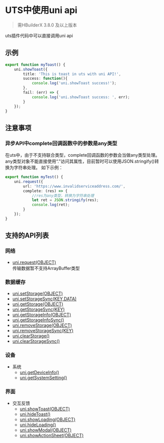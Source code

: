 # UTS中使用uni api  
> 需HBuilderX 3.8.0 及以上版本

uts插件代码中可以直接调用uni api

## 示例  
```ts
export function myToast() {
	uni.showToast({
		title: 'This is toast in uts with uni API!',
		success: function(){
			console.log('uni.showToast success!');
		},
		fail: (err) => {
			console.log('uni.showToast success: ', err);
		}
	});
}
```


## 注意事项  
### 异步API中complete回调函数中的参数是any类型  
在uts中，由于不支持联合类型，complete回调函数的参数会当做any类型处理。  
any类型对象不能直接使用“.”访问其属性，目前暂时可以使用JSON.stringify()转换为字符串处理。
如下示例：
```ts
export function myTest() {
	uni.request({
		url: 'https://www.invalidserviceaddress.com/',
		complete: (res) => {
			//res为any类型，转换为字符串处理
			let ret = JSON.stringify(res);
			console.log(ret);
		}
	});
}
```


## 支持的API列表  
### 网络  
- [uni.request(OBJECT)](https://uniapp.dcloud.net.cn/api/request/request.html#request)  
	传输数据暂不支持ArrayBuffer类型  

### 数据缓存  
- [uni.setStorage(OBJECT)](https://uniapp.dcloud.net.cn/api/storage/storage.html#setstorage)  
- [uni.setStorageSync(KEY,DATA)](https://uniapp.dcloud.net.cn/api/storage/storage.html#setstoragesync)  
- [uni.getStorage(OBJECT)](https://uniapp.dcloud.net.cn/api/storage/storage.html#getstorage)  
- [uni.getStorageSync(KEY)](https://uniapp.dcloud.net.cn/api/storage/storage.html#getstoragesync)  
- [uni.getStorageInfo(OBJECT)](https://uniapp.dcloud.net.cn/api/storage/storage.html#getstorageinfo)  
- [uni.getStorageInfoSync()](https://uniapp.dcloud.net.cn/api/storage/storage.html#getstorageinfosync)  
- [uni.removeStorage(OBJECT)](https://uniapp.dcloud.net.cn/api/storage/storage.html#removestorage)  
- [uni.removeStorageSync(KEY)](https://uniapp.dcloud.net.cn/api/storage/storage.html#removestoragesync)  
- [uni.clearStorage()](https://uniapp.dcloud.net.cn/api/storage/storage.html#clearstorage)
- [uni.clearStorageSync()](https://uniapp.dcloud.net.cn/api/storage/storage.html#clearstoragesync)  

### 设备  
- 系统  
	+ [uni.getDeviceInfo()](https://uniapp.dcloud.net.cn/api/system/getDeviceInfo.html)  
	+ [uni.getSystemSetting()](https://uniapp.dcloud.net.cn/api/system/getsystemsetting.html)

### 界面  
- 交互反馈  
	+ [uni.showToast(OBJECT)](https://uniapp.dcloud.net.cn/api/ui/prompt.html#showtoast)  
	+ [uni.hideToast()](https://uniapp.dcloud.net.cn/api/ui/prompt.html#hidetoast)  
	+ [uni.showLoading(OBJECT)](https://uniapp.dcloud.net.cn/api/ui/prompt.html#showloading)  
	+ [uni.hideLoading()](https://uniapp.dcloud.net.cn/api/ui/prompt.html#hideloading)  
	+ [uni.showModal(OBJECT)](https://uniapp.dcloud.net.cn/api/ui/prompt.html#showmodal)  
	+ [uni.showActionSheet(OBJECT)](https://uniapp.dcloud.net.cn/api/ui/prompt.html#showactionsheet)  
